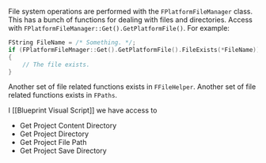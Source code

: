 File system operations are performed with the `FPlatformFileManager` class.
This has a bunch of functions for dealing with files and directories.
Access with `FPlatformFileManager::Get().GetPlatformFile()`.
For example:
```cpp
FString FileName = /* Something. */;
if (FPlatformFileMnager::Get().GetPlatformFile().FileExists(*FileName))
{
	// The file exists.
}
```


Another set of file related functions exists in `FFileHelper`.
Another set of file related functions exists in `FPaths`.

I [[Blueprint Visual Script]] we have access to
- Get Project Content Directory
- Get Project Directory
- Get Project File Path
- Get Project Save Directory

